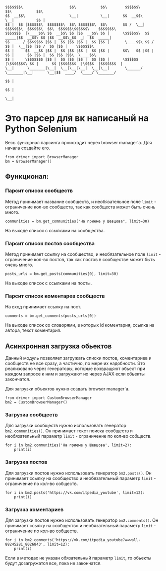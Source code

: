 ```
$$$$$$$\                     $$\           $$\        $$$$$$\                      $$\           $$\               
$$  __$$\                    \__|          \__|      $$  __$$\                     \__|          $$ |              
$$ |  $$ |$$$$$$\  $$$$$$$\  $$\ $$$$$$$\  $$\       $$ /  \__| $$$$$$$\  $$$$$$\  $$\  $$$$$$\$$$$$$\    $$$$$$$\ 
$$$$$$$  |\____$$\ $$  __$$\ $$ |$$  __$$\ $$ |      \$$$$$$\  $$  _____|$$  __$$\ $$ |$$  __$$\_$$  _|  $$  _____|
$$  ____/ $$$$$$$ |$$ |  $$ |$$ |$$ |  $$ |$$ |       \____$$\ $$ /      $$ |  \__|$$ |$$ /  $$ |$$ |    \$$$$$$\  
$$ |     $$  __$$ |$$ |  $$ |$$ |$$ |  $$ |$$ |      $$\   $$ |$$ |      $$ |      $$ |$$ |  $$ |$$ |$$\  \____$$\ 
$$ |     \$$$$$$$ |$$ |  $$ |$$ |$$ |  $$ |$$ |      \$$$$$$  |\$$$$$$$\ $$ |      $$ |$$$$$$$  |\$$$$  |$$$$$$$  |
\__|      \_______|\__|  \__|\__|\__|  \__|\__|       \______/  \_______|\__|      \__|$$  ____/  \____/ \_______/ 
                                                                                       $$ |                        
                                                                                       $$ |                        
                                                                                       \__|                        
```
# Это парсер для вк написаный на Python Selenium


Весь функцонал парсинга происходит через browser manager'a. Для начала создайте его.
```
from driver import BrowserManager
bm = BrowserManager()
```
## Функционал:
### Парсит список сообществ  
Метод принимает название сообществ, и необязательное поле `limit` - ограничение кол-во сообществ, так как сообществ может быть очень много. 
```
communities = bm.get_communities("На приеме у Шевцова", limit=30)
```  
На выходе список с ссылками на сообщества.
### Парсит список постов сообщества  
Метод принимает ссылку на сообщество, и необязательное поле `limit` - ограничение кол-во постов, так как постов в сообществе может быть очень много. 
```
posts_urls = bm.get_posts(communities[0], limit=30)
```
На выходе список с ссылками на посты.
### Парсит список коментарев сообществ
На вход принимает ссылку на пост.
```
comments = bm.get_comments(posts_urls[0])
```
На выходе список со словорями, в которых id коментария, ссылка на автора, текст коментария.

## Асинхронная загрузка обьектов

Данный модуль позволяет загружать списки постов, коментариев и сообществ не все сразу, а частично, по мере их надобности. Это реализовано через генераторы, которые возвращяют обьект при каждом запросе к ним и загружают их через AJAX если обьекты закончатся.

Для загрузки объектов нужно создать browser manager'a.
```
from driver import CustomBrowserManager
bm2 = CustomBrowserManager()
```
### Загрузка сообществ
Для загрузки сообществ нужно использовать генератор `bm2.communities()`. Он принимает текст поиска сообществ и необязательный параметр `limit` - ограничение по кол-во собществ.
```
for i in bm2.communities('На приеме у Шевцова', limit=2):
    print(i)
```

### Загрузка постов
Для загрузки постов нужно использовать генератор `bm2.posts()`. Он принимает ссылку на сообщество и необязательный параметр `limit` - ограничение по кол-во собществ.
```
for i in bm2.posts('https://vk.com/itpedia_youtube', limit=12):
    print(i)
```

### Загрузка коментариев
Для загрузки постов нужно использовать генератор `bm2.comments()`. Он принимает ссылку на сообщество и необязательный параметр `limit` - ограничение по кол-во собществ.
```
for i in bm2.comments('https://vk.com/itpedia_youtube?w=wall-88245281_8026843', limit=12):
    print(i)
```

Если в методах не указан обязательный параметр `limit`, то обьекты будут дозагружатся все, пока не закончатся.
